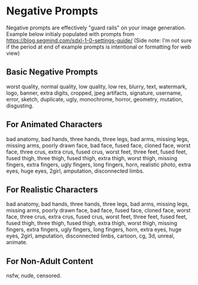 # Negative Prompts
Negative prompts are effectively "guard rails" on your image generation. 
Example below initialy populated with prompts from https://blog.segmind.com/sdxl-1-0-settings-guide/
(Side note: I'm not sure if the period at end of example prompts is intentional or formatting for web view)

## Basic Negative Prompts
worst quality, normal quality, low quality, low res, blurry, text, watermark, logo, banner, extra digits, cropped, jpeg artifacts, signature, username, error, sketch, duplicate, ugly, monochrome, horror, geometry, mutation, disgusting.



## For Animated Characters
bad anatomy, bad hands, three hands, three legs, bad arms, missing legs, missing arms, poorly drawn face, bad face, fused face, cloned face, worst face, three crus, extra crus, fused crus, worst feet, three feet, fused feet, fused thigh, three thigh, fused thigh, extra thigh, worst thigh, missing fingers, extra fingers, ugly fingers, long fingers, horn, realistic photo, extra eyes, huge eyes, 2girl, amputation, disconnected limbs.



## For Realistic Characters
bad anatomy, bad hands, three hands, three legs, bad arms, missing legs, missing arms, poorly drawn face, bad face, fused face, cloned face, worst face, three crus, extra crus, fused crus, worst feet, three feet, fused feet, fused thigh, three thigh, fused thigh, extra thigh, worst thigh, missing fingers, extra fingers, ugly fingers, long fingers, horn, extra eyes, huge eyes, 2girl, amputation, disconnected limbs, cartoon, cg, 3d, unreal, animate.



## For Non-Adult Content
nsfw, nude, censored.